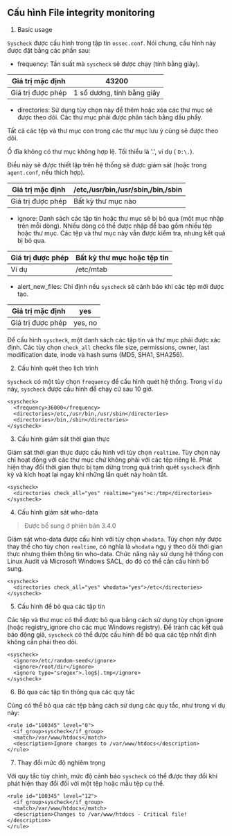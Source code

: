 ## Cấu hình File integrity monitoring

1. Basic usage

`Syscheck` được cấu hình trong tập tin `ossec.conf`. Nói chung, cấu hình này được đặt bằng các phần sau:

- frequency: Tần suất mà `syscheck` sẽ được chạy (tính bằng giây).

| Giá trị mặc định | 43200 |
| --- | --- |
| Giá trị được phép | 1 số dương, tính bằng giây |

- directories: Sử dụng tùy chọn này để thêm hoặc xóa các thư mục sẽ được theo dõi. Các thư mục phải được phân tách bằng dấu phẩy.

Tất cả các tệp và thư mục con trong các thư mục lưu ý cũng sẽ được theo dõi.

Ổ đĩa không có thư mục không hợp lệ. Tối thiểu là '.', ví dụ ( `D:\.`).

Điều này sẽ được thiết lập trên hệ thống sẽ được giám sát (hoặc trong `agent.conf`, nếu thích hợp).

| Giá trị mặc định | /etc,/usr/bin,/usr/sbin,/bin,/sbin |
| --- | --- |
| Giá trị được phép | Bất kỳ thư mục nào |

- ignore: Danh sách các tập tin hoặc thư mục sẽ bị bỏ qua (một mục nhập trên mỗi dòng). Nhiều dòng có thể được nhập để bao gồm nhiều tệp hoặc thư mục. Các tệp và thư mục này vẫn được kiểm tra, nhưng kết quả bị bỏ qua.

| Giá trị được phép | Bất kỳ thư mục hoặc tệp tin |
| --- | --- |
| Ví dụ | /etc/mtab |

- alert_new_files: Chỉ định nếu `syscheck` sẽ cảnh báo khi các tệp mới được tạo.

| Giá trị mặc định | yes |
| --- | --- |
| Giá trị được phép | yes, no |

Để cấu hình `syscheck`, một danh sách các tập tin và thư mục phải được xác định. Các tùy chọn `check_all` checks file size, permissions, owner, last modification date, inode và hash sums (MD5, SHA1, SHA256).

2. Cấu hình quét theo lịch trình

`Syscheck` có một tùy chọn `frequency` để cấu hình quét hệ thống. Trong ví dụ này, `syscheck` được cấu hình để chạy cứ sau 10 giờ.

```
<syscheck>
  <frequency>36000</frequency>
  <directories>/etc,/usr/bin,/usr/sbin</directories>
  <directories>/bin,/sbin</directories>
</syscheck>
```

3. Cấu hình giám sát thời gian thực

Giám sát thời gian thực được cấu hình với tùy chọn `realtime`. Tùy chọn này chỉ hoạt động với các thư mục chứ không phải với các tệp riêng lẻ. Phát hiện thay đổi thời gian thực bị tạm dừng trong quá trình quét `syscheck` định kỳ và kích hoạt lại ngay khi những lần quét này hoàn tất.

```
<syscheck>
  <directories check_all="yes" realtime="yes">c:/tmp</directories>
</syscheck>
```

4. Cấu hình giám sát who-data

> Được bổ sung ở phiên bản 3.4.0

Giám sát who-data được cấu hình với tùy chọn `whodata`. Tùy chọn này được thay thế cho tùy chọn `realtime`, có nghĩa là `whodata` ngụ ý theo dõi thời gian thực nhưng thêm thông tin who-data. Chức năng này sử dụng hệ thống con Linux Audit và Microsoft Windows SACL, do đó có thể cần cấu hình bổ sung.

```
<syscheck>
  <directories check_all="yes" whodata="yes">/etc</directories>
</syscheck>
```

5. Cấu hình để bỏ qua các tập tin

Các tệp và thư mục có thể được bỏ qua bằng cách sử dụng tùy chọn ignore (hoặc registry_ignore cho các mục Windows registry). Để tránh các kết quả báo động giả, `syscheck` có thể được cấu hình để bỏ qua các tệp nhất định không cần phải theo dõi.

```
<syscheck>
  <ignore>/etc/random-seed</ignore>
  <ignore>/root/dir</ignore>
  <ignore type="sregex">.log$|.tmp</ignore>
</syscheck>
```

6. Bỏ qua các tập tin thông qua các quy tắc

Cũng có thể bỏ qua các tệp bằng cách sử dụng các quy tắc, như trong ví dụ này:

```
<rule id="100345" level="0">
  <if_group>syscheck</if_group>
  <match>/var/www/htdocs</match>
  <description>Ignore changes to /var/www/htdocs</description>
</rule>
```

7. Thay đổi mức độ nghiêm trọng

Với quy tắc tùy chỉnh, mức độ cảnh báo `syscheck` có thể được thay đổi khi phát hiện thay đổi đối với một tệp hoặc mẫu tệp cụ thể.

```
<rule id="100345" level="12">
  <if_group>syscheck</if_group>
  <match>/var/www/htdocs</match>
  <description>Changes to /var/www/htdocs - Critical file!</description>
</rule>
```